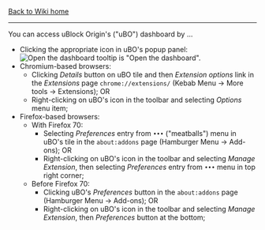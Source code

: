 [Back to Wiki home](./)

***

You can access uBlock Origin's ("uBO") dashboard by ...
- Clicking the appropriate icon in uBO's popup panel: <img src="https://user-images.githubusercontent.com/886325/49340318-7d932280-f63e-11e8-9db9-96aa84d00f3b.png" alt="Open the dashboard"> tooltip is "Open the dashboard".
- Chromium-based browsers:
    - Clicking _Details_ button on uBO tile and then _Extension options_ link in the _Extensions_ page `chrome://extensions/` (Kebab Menu -> More tools -> Extensions); OR
    - Right-clicking on uBO's icon in the toolbar and selecting _Options_ menu item;
- Firefox-based browsers:
    - With Firefox 70:
        - Selecting _Preferences_ entry from `•••` ("meatballs") menu in uBO's tile in the `about:addons` page (Hamburger Menu -> Add-ons); OR
        - Right-clicking on uBO's icon in the toolbar and selecting _Manage Extension_, then selecting _Preferences_ entry from `•••` menu in top right corner;
    - Before Firefox 70:
        - Clicking uBO's _Preferences_ button in the `about:addons` page (Hamburger Menu -> Add-ons); OR
        - Right-clicking on uBO's icon in the toolbar and selecting _Manage Extension_, then _Preferences_ button at the bottom;
